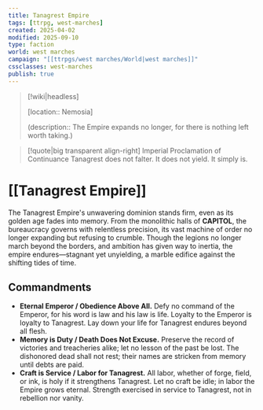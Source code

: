 ```yaml
---
title: Tanagrest Empire
tags: [ttrpg, west-marches]
created: 2025-04-02
modified: 2025-09-10
type: faction
world: west marches
campaign: "[[ttrpgs/west marches/World|west marches]]"
cssclasses: west-marches
publish: true
---
```


> [!wiki|headless]
>
> [location:: Nemosia]
>
> (description:: The Empire expands no longer, for there is nothing left worth taking.)

> [!quote|big transparent align-right] Imperial Proclamation of Continuance
> Tanagrest does not falter.
> It does not yield.
> It simply is.

# [[Tanagrest Empire]]

The Tanagrest Empire's unwavering dominion stands firm, even as its golden age fades into memory. From the monolithic halls of **CAPITOL**, the bureaucracy governs with relentless precision, its vast machine of order no longer expanding but refusing to crumble. Though the legions no longer march beyond the borders, and ambition has given way to inertia, the empire endures—stagnant yet unyielding, a marble edifice against the shifting tides of time.

## Commandments

- **Eternal Emperor / Obedience Above All.** Defy no command of the Emperor, for his word is law and his law is life. Loyalty to the Emperor is loyalty to Tanagrest. Lay down your life for Tanagrest endures beyond all flesh.
- **Memory is Duty / Death Does Not Excuse.** Preserve the record of victories and treacheries alike; let no lesson of the past be lost. The dishonored dead shall not rest; their names are stricken from memory until debts are paid.
- **Craft is Service / Labor for Tanagrest.** All labor, whether of forge, field, or ink, is holy if it strengthens Tanagrest. Let no craft be idle; in labor the Empire grows eternal. Strength exercised in service to Tanagrest, not in rebellion nor vanity.
